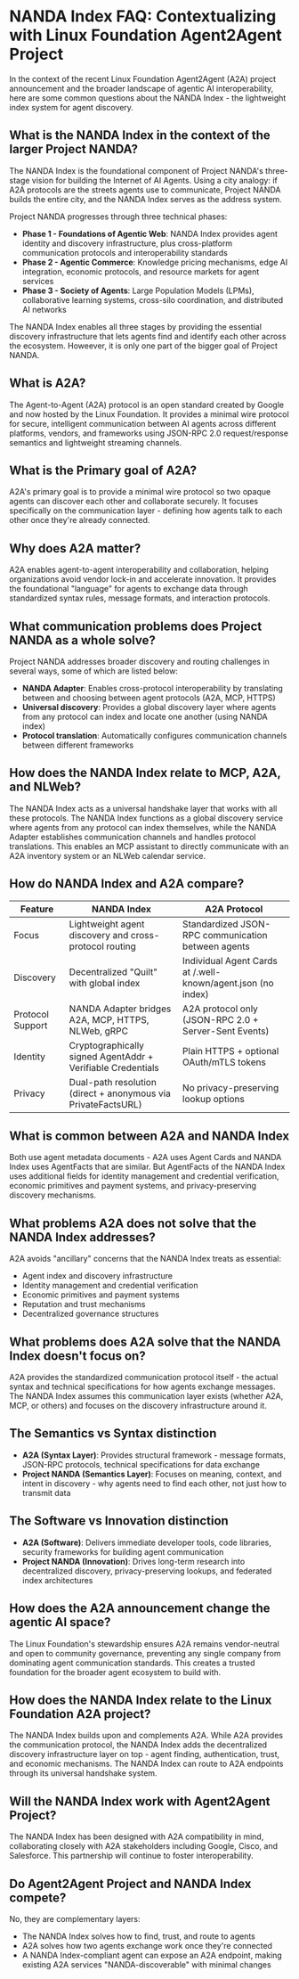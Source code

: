# NANDA Index FAQ: Contextualizing with Linux Foundation Agent2Agent Project

In the context of the recent Linux Foundation Agent2Agent (A2A) project announcement and the broader landscape of agentic AI interoperability, here are some common questions about the NANDA Index - the lightweight index system for agent discovery.

## What is the NANDA Index in the context of the larger Project NANDA?

The NANDA Index is the foundational component of Project NANDA's three-stage vision for building the Internet of AI Agents. Using a city analogy: if A2A protocols are the streets agents use to communicate, Project NANDA builds the entire city, and the NANDA Index serves as the address system.

Project NANDA progresses through three technical phases:
- **Phase 1 - Foundations of Agentic Web**: NANDA Index provides agent identity and discovery infrastructure, plus cross-platform communication protocols and interoperability standards
- **Phase 2 - Agentic Commerce**: Knowledge pricing mechanisms, edge AI integration, economic protocols, and resource markets for agent services  
- **Phase 3 - Society of Agents**: Large Population Models (LPMs), collaborative learning systems, cross-silo coordination, and distributed AI networks

The NANDA Index enables all three stages by providing the essential discovery infrastructure that lets agents find and identify each other across the ecosystem. Howeever, it is only one part of the bigger goal of Project NANDA.


## What is A2A?

The Agent-to-Agent (A2A) protocol is an open standard created by Google and now hosted by the Linux Foundation. It provides a minimal wire protocol for secure, intelligent communication between AI agents across different platforms, vendors, and frameworks using JSON-RPC 2.0 request/response semantics and lightweight streaming channels.

## What is the Primary goal of A2A?

A2A's primary goal is to provide a minimal wire protocol so two opaque agents can discover each other and collaborate securely. It focuses specifically on the communication layer - defining how agents talk to each other once they're already connected.

## Why does A2A matter?

A2A enables agent-to-agent interoperability and collaboration, helping organizations avoid vendor lock-in and accelerate innovation. It provides the foundational "language" for agents to exchange data through standardized syntax rules, message formats, and interaction protocols.

## What communication problems does Project NANDA as a whole solve?

Project NANDA addresses broader discovery and routing challenges in several ways, some of which are listed below:
- **NANDA Adapter**: Enables cross-protocol interoperability by translating between and choosing between agent protocols (A2A, MCP, HTTPS)
- **Universal discovery**: Provides a global discovery layer where agents from any protocol can index and locate one another (using NANDA index)
- **Protocol translation**: Automatically configures communication channels between different frameworks

## How does the NANDA Index relate to MCP, A2A, and NLWeb?

The NANDA Index acts as a universal handshake layer that works with all these protocols. The NANDA Index functions as a global discovery service where agents from any protocol can index themselves, while the NANDA Adapter establishes communication channels and handles protocol translations. This enables an MCP assistant to directly communicate with an A2A inventory system or an NLWeb calendar service.

## How do NANDA Index and A2A compare?

| Feature | NANDA Index | A2A Protocol |
|---------|-------------|--------------|
| Focus | Lightweight agent discovery and cross-protocol routing | Standardized JSON-RPC communication between agents |
| Discovery | Decentralized "Quilt" with global index | Individual Agent Cards at /.well-known/agent.json (no index) |
| Protocol Support | NANDA Adapter bridges A2A, MCP, HTTPS, NLWeb, gRPC | A2A protocol only (JSON-RPC 2.0 + Server-Sent Events) |
| Identity | Cryptographically signed AgentAddr + Verifiable Credentials | Plain HTTPS + optional OAuth/mTLS tokens |
| Privacy | Dual-path resolution (direct + anonymous via PrivateFactsURL) | No privacy-preserving lookup options |

## What is common between A2A and NANDA Index

Both use agent metadata documents - A2A uses Agent Cards and NANDA Index uses AgentFacts that are similar. But AgentFacts of the NANDA Index uses additional fields for identity management and credential verification, economic primitives and payment systems, and privacy-preserving discovery mechanisms.

## What problems A2A does not solve that the NANDA Index addresses?

A2A avoids "ancillary" concerns that the NANDA Index treats as essential:
- Agent index and discovery infrastructure
- Identity management and credential verification
- Economic primitives and payment systems
- Reputation and trust mechanisms
- Decentralized governance structures

## What problems does A2A solve that the NANDA Index doesn't focus on?

A2A provides the standardized communication protocol itself - the actual syntax and technical specifications for how agents exchange messages. The NANDA Index assumes this communication layer exists (whether A2A, MCP, or others) and focuses on the discovery infrastructure around it.

## The Semantics vs Syntax distinction

- **A2A (Syntax Layer)**: Provides structural framework - message formats, JSON-RPC protocols, technical specifications for data exchange
- **Project NANDA (Semantics Layer)**: Focuses on meaning, context, and intent in discovery - why agents need to find each other, not just how to transmit data

## The Software vs Innovation distinction

- **A2A (Software)**: Delivers immediate developer tools, code libraries, security frameworks for building agent communication
- **Project NANDA (Innovation)**: Drives long-term research into decentralized discovery, privacy-preserving lookups, and federated index architectures

## How does the A2A announcement change the agentic AI space?

The Linux Foundation's stewardship ensures A2A remains vendor-neutral and open to community governance, preventing any single company from dominating agent communication standards. This creates a trusted foundation for the broader agent ecosystem to build with.

## How does the NANDA Index relate to the Linux Foundation A2A project?

The NANDA Index builds upon and complements A2A. While A2A provides the communication protocol, the NANDA Index adds the decentralized discovery infrastructure layer on top - agent finding, authentication, trust, and economic mechanisms. The NANDA Index can route to A2A endpoints through its universal handshake system.

## Will the NANDA Index work with Agent2Agent Project?

The NANDA Index has been designed with A2A compatibility in mind, collaborating closely with A2A stakeholders including Google, Cisco, and Salesforce. This partnership will continue to foster interoperability.

## Do Agent2Agent Project and NANDA Index compete?

No, they are complementary layers:
- The NANDA Index solves how to find, trust, and route to agents
- A2A solves how two agents exchange work once they're connected
- A NANDA Index-compliant agent can expose an A2A endpoint, making existing A2A services "NANDA-discoverable" with minimal changes
